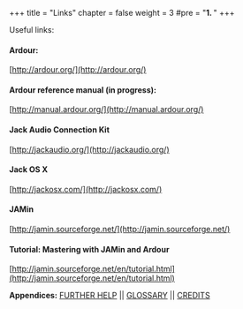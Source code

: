 +++
title = "Links"
chapter = false
weight = 3
#pre = "<b>1. </b>"
+++

Useful links:

#### Ardour:
[http://ardour.org/](http://ardour.org/)

#### Ardour reference manual (in progress):
[http://manual.ardour.org/](http://manual.ardour.org/)

#### Jack Audio Connection Kit
[http://jackaudio.org/](http://jackaudio.org/)

#### Jack OS X
[http://jackosx.com/](http://jackosx.com/)

#### JAMin
[http://jamin.sourceforge.net/](http://jamin.sourceforge.net/)

#### Tutorial: Mastering with JAMin and Ardour
[http://jamin.sourceforge.net/en/tutorial.html](http://jamin.sourceforge.net/en/tutorial.html)

**Appendices:**
[FURTHER HELP](../further-help)   ||
[GLOSSARY](../glossary)   ||
[CREDITS](../credits)
